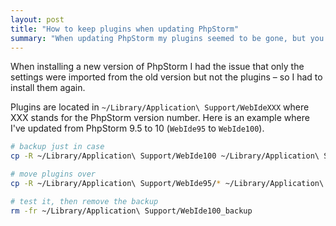 ```yaml
---
layout: post
title: "How to keep plugins when updating PhpStorm"
summary: "When updating PhpStorm my plugins seemed to be gone, but you can easily move them over." 
---
```


When installing a new version of PhpStorm I had the issue that 
only the settings were imported from the old version but not 
the plugins – so I had to install them again.

Plugins are located in `~/Library/Application\ Support/WebIdeXXX`
where XXX stands for the PhpStorm version number. Here is an example
where I've updated from PhpStorm 9.5 to 10 (`WebIde95` to `WebIde100`).

```bash
# backup just in case
cp -R ~/Library/Application\ Support/WebIde100 ~/Library/Application\ Support/WebIde100_backup

# move plugins over
cp -R ~/Library/Application\ Support/WebIde95/* ~/Library/Application\ Support/WebIde100/

# test it, then remove the backup
rm -fr ~/Library/Application\ Support/WebIde100_backup
```
# 